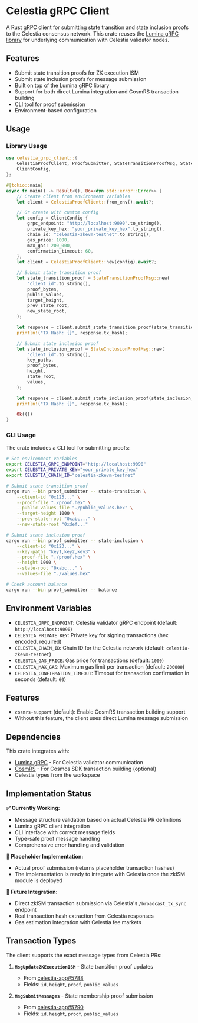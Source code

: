 # Celestia gRPC Client

A Rust gRPC client for submitting state transition and state inclusion proofs to the Celestia consensus network. This crate reuses the [Lumina gRPC library](https://github.com/eigerco/lumina/tree/main/grpc) for underlying communication with Celestia validator nodes.

## Features

- Submit state transition proofs for ZK execution ISM
- Submit state inclusion proofs for message submission
- Built on top of the Lumina gRPC library
- Support for both direct Lumina integration and CosmRS transaction building
- CLI tool for proof submission
- Environment-based configuration

## Usage

### Library Usage

```rust
use celestia_grpc_client::{
    CelestiaProofClient, ProofSubmitter, StateTransitionProofMsg, StateInclusionProofMsg,
    ClientConfig,
};

#[tokio::main]
async fn main() -> Result<(), Box<dyn std::error::Error>> {
    // Create client from environment variables
    let client = CelestiaProofClient::from_env().await?;

    // Or create with custom config
    let config = ClientConfig {
        grpc_endpoint: "http://localhost:9090".to_string(),
        private_key_hex: "your_private_key_hex".to_string(),
        chain_id: "celestia-zkevm-testnet".to_string(),
        gas_price: 1000,
        max_gas: 200_000,
        confirmation_timeout: 60,
    };
    let client = CelestiaProofClient::new(config).await?;

    // Submit state transition proof
    let state_transition_proof = StateTransitionProofMsg::new(
        "client_id".to_string(),
        proof_bytes,
        public_values,
        target_height,
        prev_state_root,
        new_state_root,
    );

    let response = client.submit_state_transition_proof(state_transition_proof).await?;
    println!("TX Hash: {}", response.tx_hash);

    // Submit state inclusion proof
    let state_inclusion_proof = StateInclusionProofMsg::new(
        "client_id".to_string(),
        key_paths,
        proof_bytes,
        height,
        state_root,
        values,
    );

    let response = client.submit_state_inclusion_proof(state_inclusion_proof).await?;
    println!("TX Hash: {}", response.tx_hash);

    Ok(())
}
```

### CLI Usage

The crate includes a CLI tool for submitting proofs:

```bash
# Set environment variables
export CELESTIA_GRPC_ENDPOINT="http://localhost:9090"
export CELESTIA_PRIVATE_KEY="your_private_key_hex"
export CELESTIA_CHAIN_ID="celestia-zkevm-testnet"

# Submit state transition proof
cargo run --bin proof_submitter -- state-transition \
    --client-id "0x123..." \
    --proof-file "./proof.hex" \
    --public-values-file "./public_values.hex" \
    --target-height 1000 \
    --prev-state-root "0xabc..." \
    --new-state-root "0xdef..."

# Submit state inclusion proof
cargo run --bin proof_submitter -- state-inclusion \
    --client-id "0x123..." \
    --key-paths "key1,key2,key3" \
    --proof-file "./proof.hex" \
    --height 1000 \
    --state-root "0xabc..." \
    --values-file "./values.hex"

# Check account balance
cargo run --bin proof_submitter -- balance
```

## Environment Variables

- `CELESTIA_GRPC_ENDPOINT`: Celestia validator gRPC endpoint (default: `http://localhost:9090`)
- `CELESTIA_PRIVATE_KEY`: Private key for signing transactions (hex encoded, required)
- `CELESTIA_CHAIN_ID`: Chain ID for the Celestia network (default: `celestia-zkevm-testnet`)
- `CELESTIA_GAS_PRICE`: Gas price for transactions (default: `1000`)
- `CELESTIA_MAX_GAS`: Maximum gas limit per transaction (default: `200000`)
- `CELESTIA_CONFIRMATION_TIMEOUT`: Timeout for transaction confirmation in seconds (default: `60`)

## Features

- `cosmrs-support` (default): Enable CosmRS transaction building support
- Without this feature, the client uses direct Lumina message submission

## Dependencies

This crate integrates with:
- [Lumina gRPC](https://github.com/eigerco/lumina/tree/main/grpc) - For Celestia validator communication
- [CosmRS](https://github.com/cosmos/cosmos-rust) - For Cosmos SDK transaction building (optional)
- Celestia types from the workspace

## Implementation Status

**✅ Currently Working:**
- Message structure validation based on actual Celestia PR definitions
- Lumina gRPC client integration
- CLI interface with correct message fields
- Type-safe proof message handling
- Comprehensive error handling and validation

**🚧 Placeholder Implementation:**
- Actual proof submission (returns placeholder transaction hashes)
- The implementation is ready to integrate with Celestia once the zkISM module is deployed

**🔮 Future Integration:**
- Direct zkISM transaction submission via Celestia's `/broadcast_tx_sync` endpoint
- Real transaction hash extraction from Celestia responses
- Gas estimation integration with Celestia fee markets

## Transaction Types

The client supports the exact message types from Celestia PRs:

1. **`MsgUpdateZKExecutionISM`** - State transition proof updates
   - From [celestia-app#5788](https://github.com/celestiaorg/celestia-app/pull/5788)
   - Fields: `id`, `height`, `proof`, `public_values`

2. **`MsgSubmitMessages`** - State membership proof submission
   - From [celestia-app#5790](https://github.com/celestiaorg/celestia-app/pull/5790)
   - Fields: `id`, `height`, `proof`, `public_values`
